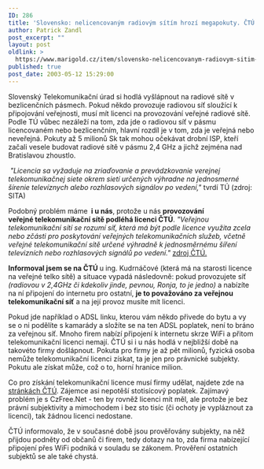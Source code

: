 ```yaml
---
ID: 286
title: 'Slovensko: nelicencovaným radiovým sítím hrozí megapokuty. ČTÚ: u&nbsp;nás taky!'
author: Patrick Zandl
post_excerpt: ""
layout: post
oldlink: >
  https://www.marigold.cz/item/slovensko-nelicencovanym-radiovym-sitim-hrozi-megapokuty-ctu-u-nas-taky
published: true
post_date: 2003-05-12 15:29:00
---
```

<p>
Slovenský Telekomunikační úrad si hodlá vyšlápnout na radiové sítě v bezlicenčních pásmech. Pokud někdo provozuje radiovou síť sloužící k připojování veřejnosti, musí mít licenci na provozování veřejné radiové sítě. Podle TÚ vůbec nezáleží na tom, zda jde o radiovou síť v pásmu licencovaném nebo bezlicenčním, hlavní rozdíl je v tom, zda je veřejná nebo neveřejná. Pokuty až 5 milionů Sk tak mohou očekávat drobní ISP, kteří začali vesele budovat radiové sítě v pásmu 2,4 GHz a jichž zejména nad Bratislavou zhoustlo. </p>

<p>
&#160;<EM>"Licencia sa vyžaduje na zriaďovanie a prevádzkovanie verejnej telekomunikačnej siete okrem sietí určených výhradne na jednosmerné šírenie televíznych alebo rozhlasových signálov po vedení,"</EM> tvrdí TÚ (zdroj: SITA)</p>

<p>
Podobný problém máme&#160;<STRONG> i u nás</STRONG>, protože u nás <STRONG>provozování veřejné&#160;telekomunikační sítě podléhá licenci ČTÚ</STRONG>. <EM>"Veřejnou telekomunikační sítí se rozumí síť, která má být podle licence využita zcela nebo zčásti pro poskytování veřejných telekomunikačních služeb, včetně veřejné telekomunikační sítě určené výhradně k jednosměrnému šíření televizních nebo rozhlasových signálů po vedení."</EM> <A href="http://www.ctu.cz/art.php?iArt=114">zdroj ČTÚ.</A> </p>

<p>
<STRONG>Informoval jsem se na ČTÚ </STRONG>u ing. Kudrnáčové (která má na starosti licence na veřejné telko sítě) a situace vypadá následovně: pokud provozujete síť <EM>(radiovou v 2,4GHz či kdekoliv jinde, pevnou, Ronja, to je jedno)</EM> a nabízíte na ní připojení do internetu pro ostatní, <STRONG>je to považováno za veřejnou telekomunikační síť</STRONG> a na její provoz musíte mít licenci. </p>

<p>
Pokud jde například o ADSL linku, kterou vám někdo přivede do bytu a vy se o ni podělíte s kamarády a složíte se na ten ADSL poplatek, není to bráno za veřejnou síť. Mnoho firem nabízí připojení k internetu skrze WiFi a přitom telekomunikační licenci nemají. ČTÚ si i u nás hodlá v nejbližší době na takovéto firmy došlápnout. Pokuta pro firmy je až pět milionů, fyzická osoba nemůže telekomunikační licenci získat, ta je jen pro právnické subjekty. Pokutu ale získat může, což o to, horní hranice milion. </p>

<p>
Co pro získání telekomunikační licence musí firmy udělat, najdete zde na <A href="http://www.ctu.cz/art.php?iArt=114" target=_blank>stránkách ČTÚ</A>. Zájemce asi nepotěší stotisícový poplatek. Zajímavý problém je s CzFree.Net - ten by rovněž licenci mít měl, ale protože je bez právní subjektivity a mimochodem i bez sto tisíc (či ochoty je vypláznout za licenci), tak žádnou licenci nedostane. </p>

<p>
ČTÚ informovalo, že v současné době jsou prověřovány subjekty, na něž přijdou podněty od občanů či firem, tedy dotazy na to, zda firma nabízející připojení přes WiFi podniká v souladu se zákonem. Prověření ostatních subjektů se ale také chystá. </p>
